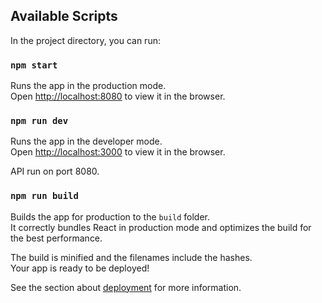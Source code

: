 ## Available Scripts

In the project directory, you can run:

### `npm start`

Runs the app in the production mode.<br />
Open [http://localhost:8080](http://localhost:8080) to view it in the browser.

### `npm run dev`

Runs the app in the developer mode.<br />
Open [http://localhost:3000](http://localhost:3000) to view it in the browser.

API run on port 8080.

### `npm run build`

Builds the app for production to the `build` folder.<br />
It correctly bundles React in production mode and optimizes the build for the best performance.

The build is minified and the filenames include the hashes.<br />
Your app is ready to be deployed!

See the section about [deployment](https://facebook.github.io/create-react-app/docs/deployment) for more information.
